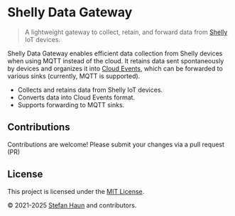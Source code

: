 # Shelly Data Gateway

> A lightweight gateway to collect, retain, and forward data
> from [Shelly](https://www.shelly.com/) IoT devices.

Shelly Data Gateway enables efficient data collection from Shelly
devices when using MQTT instead of the cloud. It retains data sent
spontaneously by devices and organizes it
into [Cloud Events](https://cloudevents.io/), which can be forwarded to
various sinks (currently, MQTT is supported).

- Collects and retains data from Shelly IoT devices.
- Converts data into Cloud Events format.
- Supports forwarding to MQTT sinks.

## Contributions

Contributions are welcome!
Please submit your changes via a pull request (PR)

## License

This project is licensed under the [MIT License](LICENSE.txt).

© 2021-2025 [Stefan Haun](https://github.com/penguineer) and contributors.
